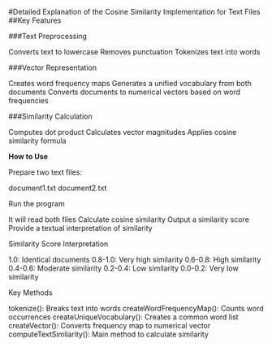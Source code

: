 #Detailed Explanation of the Cosine Similarity Implementation for Text Files
##Key Features

###Text Preprocessing

Converts text to lowercase
Removes punctuation
Tokenizes text into words


###Vector Representation

Creates word frequency maps
Generates a unified vocabulary from both documents
Converts documents to numerical vectors based on word frequencies


###Similarity Calculation

Computes dot product
Calculates vector magnitudes
Applies cosine similarity formula



**How to Use**

Prepare two text files:

document1.txt
document2.txt


Run the program

It will read both files
Calculate cosine similarity
Output a similarity score
Provide a textual interpretation of similarity



Similarity Score Interpretation

1.0: Identical documents
0.8-1.0: Very high similarity
0.6-0.8: High similarity
0.4-0.6: Moderate similarity
0.2-0.4: Low similarity
0.0-0.2: Very low similarity

Key Methods

tokenize(): Breaks text into words
createWordFrequencyMap(): Counts word occurrences
createUniqueVocabulary(): Creates a common word list
createVector(): Converts frequency map to numerical vector
computeTextSimilarity(): Main method to calculate similarity
